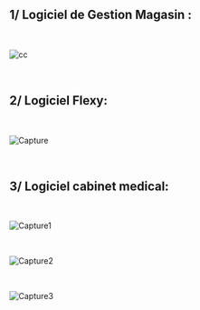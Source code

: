  
## 1/ Logiciel de Gestion Magasin : 

<br> 

 ![cc](https://user-images.githubusercontent.com/37224589/132993270-168083e8-093d-460f-9256-19f99783a298.PNG)
 
 <br> 
 
## 2/  Logiciel Flexy:

<br> 
 
 ![Capture](https://user-images.githubusercontent.com/37224589/133127215-d77fb14f-78e0-4a0a-97ba-5ff241452c58.PNG)
 
<br> 

##  3/  Logiciel cabinet medical:

<br> 

![Capture1](https://user-images.githubusercontent.com/37224589/133285299-50f13f75-13fd-41f7-81d3-01cf8fb99cb4.PNG)

<br> 

 ![Capture2](https://user-images.githubusercontent.com/37224589/133285282-b904cf88-0789-4bb3-9d08-d99ca63a0623.PNG)
 
<br> 

![Capture3](https://user-images.githubusercontent.com/37224589/133285294-5f072bab-d10f-42f6-beb3-fae378510993.PNG)

<br> 
 
